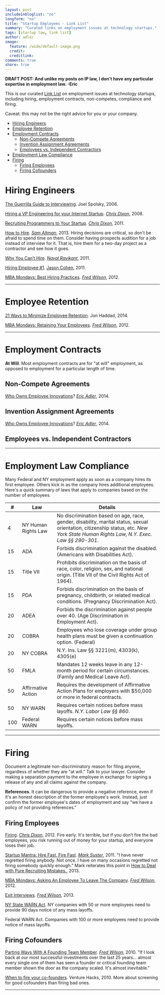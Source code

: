 ```yaml
---
layout: post
includeinbloglist: "no"
longform: "no"
title: "Startup Employees - Link List"
summary: "Curated links on employment issues at technology startups."
tags: [startup law, link list]
author: adler
image:
  feature: /wide/default-image.png
  credit:
  creditlink:
comments: true
share: true
---
```


**DRAFT POST: And unlike my posts on IP law, I don't have any particular expertise in employment law.   -Eric**

<p class="big-text">This is our curated <a href="/tags/#link+list">Link List</a> on employment issues at technology startups, including hiring, employment contracts, non-competes, compliance and firing.</p> 

Caveat: this may not be the right advice for you or your company. 

<div class="toc">
<ul>
<li><a href="#hiring-engineers">Hiring Engineers</a></li>
<li><a href="#employee-retention">Employee Retention</a></li>
<li><a href="#employment-contracts">Employment Contracts</a><ul>
<li><a href="#non-compete-agreements">Non-Compete Agreements</a></li>
<li><a href="#invention-assignment-agreements">Invention Assignment Agreements</a></li>
<li><a href="#employees-vs-independent-contractors">Employees vs. Independent Contractors</a></li>
</ul>
</li>
<li><a href="#employment-law-compliance">Employment Law Compliance</a></li>
<li><a href="#firing">Firing</a><ul>
<li><a href="#firing-employees">Firing Employees</a></li>
<li><a href="#firing-cofounders">Firing Cofounders</a></li>
</ul>
</li>
</ul>
</div>


# Hiring Engineers


[The Guerrilla Guide to Interviewing](http://www.joelonsoftware.com/articles/GuerrillaInterviewing3.html). Joel Spolsky, 2006. 

[Hiring a VP Engineering for your Internet Startup](http://cdixon.org/2008/04/17/what-to-look-for-in-hiring-a-vp-engineering-for-your-internet-startup/). [*Chris Dixon*](https://twitter.com/cdixon), 2008. 

[Recruiting Programmers to Your Startup](http://cdixon.org/2011/12/29/recruiting-programmers-to-your-startup/). [*Chris Dixon*](https://twitter.com/cdixon), 2011. 

[How to Hire](http://blog.samaltman.com/how-to-hire).  [*Sam Altman*](https://twitter.com/sama), 2013. Hiring decisions are critical, so don't be afraid to spend time on them. Consider having prospects audition for a job instead of interview for it. That is, hire them for a two-day project as a contractor and see how it goes. 

[Why You Can’t Hire](http://startupboy.com/2011/12/13/why-you-cant-hire/). [*Naval Ravikant*](https://twitter.com/naval), 2011. 

[Hiring Employee #1](http://blog.asmartbear.com/startup-hiring-advice.html). [Jason Cohen](), 2011. 

[MBA Mondays: Best Hiring Practices](http://avc.com/2012/06/mba-mondays-best-hiring-practices/). [*Fred Wilson*](https://twitter.com/fredwilson), 2012. 

- - - 

# Employee Retention

[21 Ways to Minimize Employee Retention](http://rustyrazorblade.com/2014/09/21-ways-to-minimize-employee-retention/). Jon Haddad, 2014. 


[MBA Mondays: Retaining Your Employees](http://avc.com/2012/06/mba-mondays-retaining-your-employees/). [*Fred Wilson*](https://twitter.com/fredwilson), 2012. 

- - - 

# Employment Contracts

**At Will**. Most employment contracts are for "at will" employment, as opposed to employment for a particular length of time. 

## Non-Compete Agreements

[Who Owns Employee Innovations](/employee-inventions/#non-compete-agreements)? [*Eric Adler*](http://www.twitter/teachingaway), 2014. 

## Invention Assignment Agreements

[Who Owns Employee Innovations](/employee-inventions/)? [*Eric Adler*](http://www.twitter/teachingaway), 2014. 

## Employees vs. Independent Contractors 

- - - 

# Employment Law Compliance

Many Federal and NY employment apply as soon as a company hires its first employee. Others kick in as the company hires additional employees. Here's a quick summary of laws that apply to companies based on the number of employees.  

\# | Law | Details
| -- | -- | --| 
4 | NY Human Rights Law | No discrimination based on age, race, gender, disability, marital status, sexual orientation, citizenship status, etc. *New York State Human Rights Law, N.Y. Exec. Law §§ 290-301*. 
15 | ADA | Forbids discrimination against the disabled. (Americans with Disabilities Act). 
15 | Title VII | Prohibits discrimination on the basis of race, color, religion, sex, and national origin. (Title VII of the Civil Rights Act of 1964).
15 | PDA | Forbids discrimination on the basis of pregnancy, childbirth, or related medical conditions. (Pregnancy Discrimination Act).
20 | ADEA | Forbids the discrimination against people over 40. (Age Discrimination in Employment Act). 
20 | COBRA | Employees who lose coverage under group health plans must be given a continuation option. (Federal)
20 | NY COBRA | N.Y. Ins. Law §§ 3221(m), 4303(k), 4305(e)
50 | FMLA | Mandates 12 weeks leave in any 12-month period for certain circumstances. (Family and Medical Leave Act). 
50 | Affirmative Action | Requires the development of Affirmative Action Plans for employers with $50,000 or more in federal contracts.
50 | NY WARN | Requires certain notices before mass layoffs. *N.Y. Labor Law §§ 860*.
100 | Federal WARN | Requires certain notices before mass layoffs. 



- - - 

# Firing 

Document a legitimate non-discriminatory reason for filing anyone, regardless of whether they are "at will." Talk to your lawyer. Consider making a separation payment to the employee in exchange for signing a release of any and all claims against the company. 

**References**. It can be dangerous to provide a negative reference, even if it's an honest description of the former employee's work. Instead, just confirm the former employee's dates of employment and say "we have a policy of not providing references." 


## Firing Employees 

[Firing](http://cdixon.org/2012/06/20/firing/). [*Chris Dixon*](https://twitter.com/cdixon), 2012. Fire early. It's terrible, but if you don’t fire the bad employees, you risk running out of money for your startup, and everyone loses their job.  

[Startup Mantra: Hire Fast, Fire Fast](http://www.bothsidesofthetable.com/2011/05/26/startup-mantra-hire-fast-fire-fast/). [*Mark Suster*](https://twitter.com/msuster), 2011. "I have never regretted firing anybody. Not once. I have on many occasions regretted not firing somebody quickly enough." Mark reiterates this point in [How to Deal with Pure Recruiting Mistakes.](http://www.bothsidesofthetable.com/2013/11/27/how-to-deal-with-pure-recruiting-mistakes/), 2013.

[MBA Mondays: Asking An Employee To Leave The Company](http://avc.com/2012/07/mba-mondays-asking-an-employee-to-leave-the-company/). [*Fred Wilson*](https://twitter.com/fredwilson), 2012. 

[Exit Interviews](http://avc.com/2013/09/exit-interviews/). [*Fred Wilson*](https://twitter.com/fredwilson), 2013. 

[NY State WARN Act](http://labor.ny.gov/workforcenypartners/warn/warnportal.shtm).  NY companies with 50 or more employees need to provide 90 days notice of any mass layoffs. 

Federal WARN Act. Companies with 100 or more employees need to provide notice of mass layoffs. 

## Firing Cofounders

[Parting Ways With A Founding Team Member](http://avc.com/2010/06/parting-ways-with-a-founding-team-member/). [*Fred Wilson*](https://twitter.com/fredwilson), 2010. "If I look back at our most successful investments over the last 25 years... almost every single one of them has seen a founder or critical founding team member shown the door as the company scaled. It's almost inevitable."

[When to fire your co-founders](http://venturehacks.com/articles/fire-co-founders). Venture Hacks, 2010. More about screening for good cofounders than firing bad ones. 

 
- - - 

